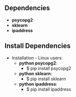 ## Dependencies
- **psycopg2**
- **sklearn**
- **ipaddress**

## Install Dependencies
*   Installation - Linux users:
    * **python psycopg2**:
        *   $ pip install psycopg2
    * **python sklearn**:
        *   $ pip install sklearn
    * **python ipaddress**:
        *   $ pip install ipaddress
